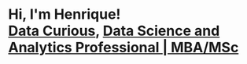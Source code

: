 <h1>Hi, I'm Henrique! <br/><a href="https://github.com/henriqueb-data">Data Curious</a>, <a href="https://www.linkedin.com/in/henriquebarbosa08/">Data Science and Analytics Professional | MBA/MSc</a></h1>

<!--
**henriqueb-data/henriqueb-data** is a ✨ _special_ ✨ repository because its `README.md` (this file) appears on your GitHub profile.

Here are some ideas to get you started:

- 🔭 I’m currently working on ...
- 🌱 I’m currently learning ...
- 👯 I’m looking to collaborate on ...
- 🤔 I’m looking for help with ...
- 💬 Ask me about ...
- 📫 How to reach me: ...
- 😄 Pronouns: ...
- ⚡ Fun fact: ...
-->
